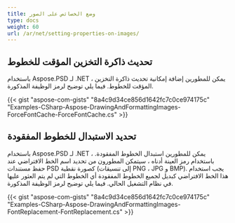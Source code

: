```yaml
---
title: وضع الخصائص على الصور
type: docs
weight: 60
url: /ar/net/setting-properties-on-images/
---
```


## **تحديث ذاكرة التخزين المؤقت للخطوط**
باستخدام Aspose.PSD لـ .NET ، يمكن للمطورين إضافة إمكانية تحديث ذاكرة التخزين المؤقت للخطوط. فيما يلي توضيح لرمز الوظيفة المذكورة.

{{< gist "aspose-com-gists" "8a4c9d34ce856d1642fc7c0ce974175c" "Examples-CSharp-Aspose-DrawingAndFormattingImages-ForceFontCache-ForceFontCache.cs" >}}

## **تحديد الاستبدال للخطوط المفقودة**
باستخدام Aspose.PSD لـ .NET ، يمكن للمطورين استبدال الخطوط المفقودة. باستخدام رمز العينة أدناه ، سيتمكن المطورون من تحديد اسم الخط الافتراضي عند حفظ مستندات PSD كصورة نقطية (إلى تنسيقات PNG ، JPG و BMP). يجب استخدام هذا الخط الافتراضي كبديل لجميع الخطوط المفقودة أي الخطوط التي لم يتم العثور عليها في نظام التشغيل الحالي. فيما يلي توضيح لرمز الوظيفة المذكورة.

{{< gist "aspose-com-gists" "8a4c9d34ce856d1642fc7c0ce974175c" "Examples-CSharp-Aspose-DrawingAndFormattingImages-FontReplacement-FontReplacement.cs" >}}
